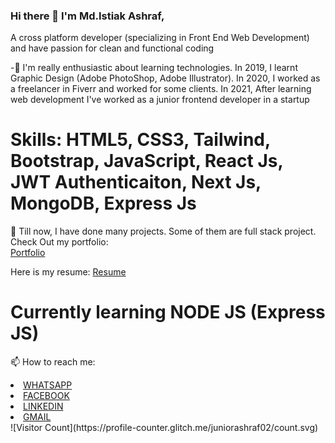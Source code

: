 ### Hi there 👋 I'm Md.Istiak Ashraf,

<p> A cross platform developer (specializing in Front End Web Development) and have passion for clean and functional coding</p>

<p> -🌱 I'm really enthusiastic about learning technologies. In 2019, I learnt Graphic Design (Adobe PhotoShop, Adobe Illustrator). In 2020, I worked as a freelancer in Fiverr and worked for some clients. In 2021, After learning web development I've worked as a junior frontend developer in a startup</p>

<h1>Skills: HTML5, CSS3, Tailwind, Bootstrap, JavaScript, React Js, JWT Authenticaiton, Next Js, MongoDB, Express Js </h1>

<p> 🔭 Till now, I have done many projects. Some of them are full stack project. Check Out my portfolio:<br/>
  <a href="https://portfolio-of-istiak.netlify.app/"> Portfolio</a>
</p>

<p> Here is my resume: <a href="https://drive.google.com/file/d/1T90p2D6ckJK_HyPWiCDp-LjpPxPgKDSl/view?usp=sharing">Resume</a></p>
  
</p>
<h1>
 Currently learning NODE JS (Express JS)
</h1>



📫 How to reach me: 

<li><a href="https://wa.me/8801612016614">WHATSAPP</a></li>
<li><a href="https://www.facebook.com/juniorashraf02/">FACEBOOK</a></li>
<li><a href="https://www.linkedin.com/in/istiakashraf/">LINKEDIN</a></li>
<li><a href="mailto:shuvo.istiak11@gmail.com">GMAIL</a></li>



<section>
![Visitor Count](https://profile-counter.glitch.me/juniorashraf02/count.svg)
</section>




<!--
**Juniorashraf02/Juniorashraf02** is a ✨ _special_ ✨ repository because its `README.md` (this file) appears on your GitHub profile.
Here are some ideas to get you started:

- 🔭 I’m currently working on ...
- 🌱 I’m currently learning ...
- 👯 I’m looking to collaborate on ...
- 🤔 I’m looking for help with ...
- 💬 Ask me about ...
- 📫 How to reach me: ...
- 😄 Pronouns: ...
- ⚡ Fun fact: ...
-->
